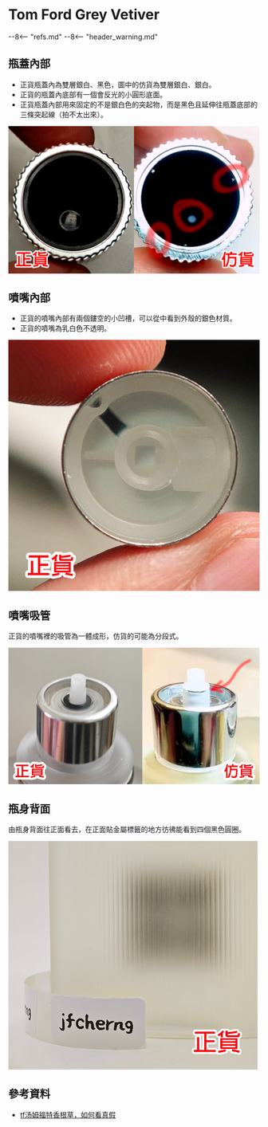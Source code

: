 # Tom Ford Grey Vetiver

--8<-- "refs.md"
--8<-- "header_warning.md"

## 瓶蓋內部

- 正貨瓶蓋內為雙層銀白、黑色，圖中的仿貨為雙層銀白、銀白。
- 正貨的瓶蓋內底部有一個會反光的小圓形底面。
- 正貨瓶蓋內部用來固定的不是銀白色的突起物，而是黑色且延伸往瓶蓋底部的三條突起線（拍不太出來）。

![bottle-cap-inner](../../../_assets/images/tom-ford/grey-vetiver/bottle-cap-inner.jpg)

## 噴嘴內部

- 正貨的噴嘴內部有兩個鏤空的小凹槽，可以從中看到外殼的銀色材質。
- 正貨的噴嘴為乳白色不透明。

![nozzle-inner](../../../_assets/images/tom-ford/grey-vetiver/nozzle-inner.jpg)

## 噴嘴吸管

正貨的噴嘴裡的吸管為一體成形，仿貨的可能為分段式。

![nozzle-straw](../../../_assets/images/tom-ford/grey-vetiver/nozzle-straw.jpg)

## 瓶身背面

由瓶身背面往正面看去，在正面貼金屬標籤的地方彷彿能看到四個黑色圓圈。

![label-back-4-rings](../../../_assets/images/tom-ford/grey-vetiver/label-back-4-rings.jpg)

## 參考資料

- [tf汤姆福特香根草，如何看真假](https://v.douyin.com/ikKnV9Ub/)
